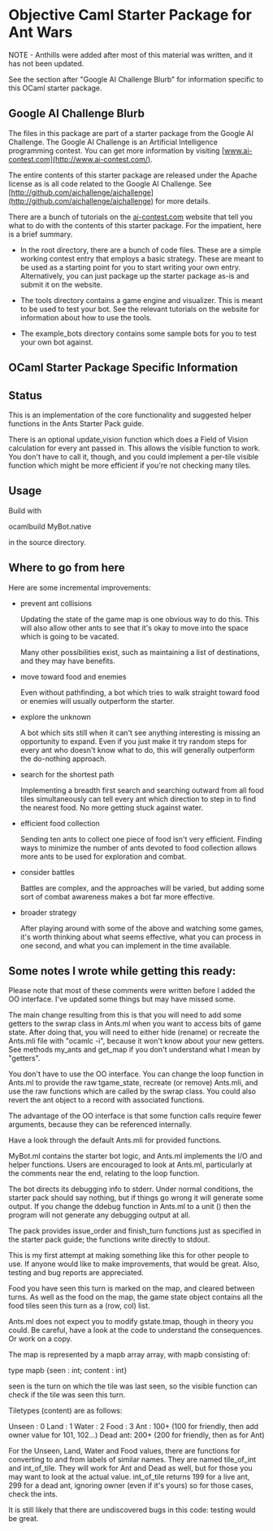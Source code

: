 # Objective Caml Starter Package for Ant Wars

NOTE - Anthills were added after most of this material was written, and it
has not been updated.

See the section after "Google AI Challenge Blurb" for information
specific to this OCaml starter package.


## Google AI Challenge Blurb

The files in this package are part of a starter package from the
Google AI Challenge. The Google AI Challenge is an Artificial
Intelligence programming contest. You can get more information by
visiting [www.ai-contest.com](http://www.ai-contest.com/).

The entire contents of this starter package are released under the
Apache license as is all code related to the Google AI Challenge. See
[http://github.com/aichallenge/aichallenge](http://github.com/aichallenge/aichallenge) for more details.

There are a bunch of tutorials on the [ai-contest.com](http://ai-contest.com/)
website that tell you what to do with the contents of this starter
package. For the impatient, here is a brief summary.

* In the root directory, there are a bunch of code files. These are a
  simple working contest entry that employs a basic strategy. These
  are meant to be used as a starting point for you to start writing
  your own entry.  Alternatively, you can just package up the starter
  package as-is and submit it on the website.

* The tools directory contains a game engine and visualizer. This is
  meant to be used to test your bot. See the relevant tutorials on the
  website for information about how to use the tools.

* The example_bots directory contains some sample bots for you to test
  your own bot against.


## OCaml Starter Package Specific Information

## Status

This is an implementation of the core functionality and suggested helper 
functions in the Ants Starter Pack guide.

There is an optional update_vision function which does a Field of Vision 
calculation for every ant passed in. This allows the visible function to 
work. You don't have to call it, though, and you could implement a 
per-tile visible function which might be more efficient if you're not 
checking many tiles. 

## Usage

Build with

   ocamlbuild MyBot.native

in the source directory.

## Where to go from here

Here are some incremental improvements:

 * prevent ant collisions

   Updating the state of the game map is one obvious way to do this.
This will also allow other ants to see that it's okay to move into the
space which is going to be vacated.

   Many other possibilities exist, such as maintaining a list of
destinations, and they may have benefits.

 * move toward food and enemies

   Even without pathfinding, a bot which tries to walk straight toward
food or enemies will usually outperform the starter.

 * explore the unknown

   A bot which sits still when it can't see anything interesting is
missing an opportunity to expand. Even if you just make it try random
steps for every ant who doesn't know what to do, this will generally
outperform the do-nothing approach.

 * search for the shortest path

   Implementing a breadth first search and searching outward from all
food tiles simultaneously can tell every ant which direction to step in
to find the nearest food. No more getting stuck against water.

 * efficient food collection

   Sending ten ants to collect one piece of food isn't very efficient.
Finding ways to minimize the number of ants devoted to food collection
allows more ants to be used for exploration and combat.

 * consider battles

   Battles are complex, and the approaches will be varied, but adding
some sort of combat awareness makes a bot far more effective.

 * broader strategy

   After playing around with some of the above and watching some games, 
it's worth thinking about what seems effective, what you can process in 
one second, and what you can implement in the time available.

## Some notes I wrote while getting this ready:

Please note that most of these comments were written before I added the 
OO interface. I've updated some things but may have missed some.

The main change resulting from this is that you will need to add some 
getters to the swrap class in Ants.ml when you want to access bits of 
game state. After doing that, you will need to either hide (rename) or 
recreate the Ants.mli file with "ocamlc -i", because it won't know 
about your new getters. See methods my_ants and get_map if you don't 
understand what I mean by "getters".

You don't have to use the OO interface. You can change the loop function 
in Ants.ml to provide the raw tgame_state, recreate (or remove) 
Ants.mli, and use the raw functions which are called by the swrap class. 
You could also revert the ant object to a record with associated 
functions.

The advantage of the OO interface is that some function calls require 
fewer arguments, because they can be referenced internally.

Have a look through the default Ants.mli for provided functions.

MyBot.ml contains the starter bot logic, and Ants.ml implements the I/O 
and helper functions. Users are encouraged to look at Ants.ml, 
particularly at the comments near the end, relating to the loop 
function.

The bot directs its debugging info to stderr. Under normal conditions, 
the starter pack should say nothing, but if things go wrong it will 
generate some output. If you change the ddebug function in Ants.ml to a 
unit () then the program will not generate any debugging output at all.

The pack provides issue_order and finish_turn functions just as 
specified in the starter pack guide; the functions write directly to 
stdout. 

This is my first attempt at making something like this for other people 
to use. If anyone would like to make improvements, that would be great. 
Also, testing and bug reports are appreciated.

Food you have seen this turn is marked on the map, and cleared between 
turns. As well as the food on the map, the game state object contains 
all the food tiles seen this turn as a (row, col) list.

Ants.ml does not expect you to modify gstate.tmap, though in theory you 
could. Be careful, have a look at the code to understand the 
consequences. Or work on a copy.

The map is represented by a mapb array array, with mapb consisting of:

type mapb {seen : int; content : int}

seen is the turn on which the tile was last seen, so the visible 
function can check if the tile was seen this turn.

Tiletypes (content) are as follows:

Unseen 	: 0
Land	: 1
Water	: 2
Food	: 3
Ant	: 100+ (100 for friendly, then add owner value for 101, 102...)
Dead ant: 200+ (200 for friendly, then as for Ant)

For the Unseen, Land, Water and Food values, there are functions for 
converting to and from labels of similar names. They are named 
tile_of_int and int_of_tile. They will work for Ant and Dead as well, 
but for those you may want to look at the actual value. int_of_tile 
returns 199 for a live ant, 299 for a dead ant, ignoring owner (even if 
it's yours) so for those cases, check the ints.

It is still likely that there are undiscovered bugs in this code: 
testing would be great.
